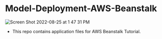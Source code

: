# Model-Deployment-AWS-Beanstalk
![Screen Shot 2022-08-25 at 1 47 31 PM](https://user-images.githubusercontent.com/51021282/186648067-3f87e673-0dc0-4238-b50b-ffd36aa95ad7.png)

- This repo contains application files for AWS Beanstalk Tutorial.
